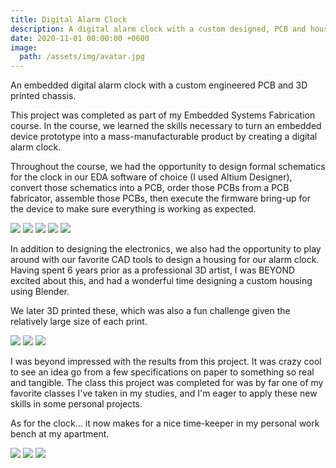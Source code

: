 ```yaml
---
title: Digital Alarm Clock
description: A digital alarm clock with a custom designed, PCB and housing.
date: 2020-11-01 00:00:00 +0600
image:
  path: /assets/img/avatar.jpg
---
```


An embedded digital alarm clock with a custom engineered PCB and 3D printed chassis.

This project was completed as part of my Embedded Systems Fabrication course. In the course, we learned the skills necessary to turn an embedded device prototype into a mass-manufacturable product by creating a digital alarm clock.

Throughout the course, we had the opportunity to design formal schematics for the clock in our EDA software of choice (I used Altium Designer), convert those schematics into a PCB, order those PCBs from a PCB fabricator, assemble those PCBs, then execute the firmware bring-up for the device to make sure everything is working as expected.

![](https://grantwilk.com/wp-content/uploads/2021/05/ce4100-lab-03-complete-schematic-page-001-1024x791.jpg)
![](https://grantwilk.com/wp-content/uploads/2021/05/Screenshot-2021-05-22-162735-min-1024x250.jpg)
![](https://grantwilk.com/wp-content/uploads/2021/05/PXL_20201024_205834173-min-1024x768.jpg)
![](https://grantwilk.com/wp-content/uploads/2021/05/PXL_20201108_194059409-min-1024x768.jpg)
![](https://grantwilk.com/wp-content/uploads/2021/05/PXL_20201108_194121639-min-1024x768.jpg)

In addition to designing the electronics, we also had the opportunity to play around with our favorite CAD tools to design a housing for our alarm clock. Having spent 6 years prior as a professional 3D artist, I was BEYOND excited about this, and had a wonderful time designing a custom housing using Blender.

We later 3D printed these, which was also a fun challenge given the relatively large size of each print.

![](https://grantwilk.com/wp-content/uploads/2021/05/clock-wire-min-1024x768.png)
![](https://grantwilk.com/wp-content/uploads/2021/05/clock-solid-min-1024x768.png)
![](https://grantwilk.com/wp-content/uploads/2021/05/clock-render-min-1024x768.png)

I was beyond impressed with the results from this project. It was crazy cool to see an idea go from a few specifications on paper to something so real and tangible. The class this project was completed for was by far one of my favorite classes I've taken in my studies, and I'm eager to apply these new skills in some personal projects.

As for the clock... it now makes for a nice time-keeper in my personal work bench at my apartment.

![](https://grantwilk.com/wp-content/uploads/2021/05/PXL_20201119_154657698-min-1024x768.jpg)
![](https://grantwilk.com/wp-content/uploads/2021/05/PXL_20201119_154637863-min-1024x768.jpg)
![](https://grantwilk.com/wp-content/uploads/2021/05/PXL_20201119_154628617-min-1024x768.jpg)